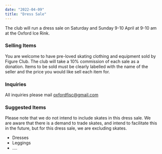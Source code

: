 ```yaml
---
date: "2022-04-09"
title: "Dress Sale"
---
```


The club will run a dress sale on Saturday and Sunday 9-10 April at 9-10 am at the Oxford Ice Rink.

### Selling Items

You are welcome to have pre-loved skating clothing and equipment sold by Figure Club. The club will take a 10% commission of each sale as a donation. Items to be sold must be clearly labelled with the name of the seller and the price you would like sell each item for.

### Inquiries

All inquiries please mail oxfordfisc@gmail.com

### Suggested Items

Please note that we do not intend to include skates in this dress sale. We are aware that there is a demand to trade skates, and intend to facilitate this in the future, but for this dress sale, we are excluding skates.

* Dresses
* Leggings
* ....
